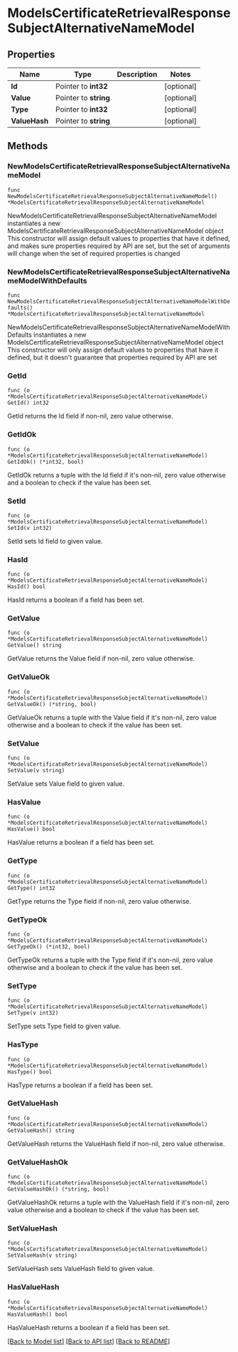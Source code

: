 # ModelsCertificateRetrievalResponseSubjectAlternativeNameModel

## Properties

Name | Type | Description | Notes
------------ | ------------- | ------------- | -------------
**Id** | Pointer to **int32** |  | [optional] 
**Value** | Pointer to **string** |  | [optional] 
**Type** | Pointer to **int32** |  | [optional] 
**ValueHash** | Pointer to **string** |  | [optional] 

## Methods

### NewModelsCertificateRetrievalResponseSubjectAlternativeNameModel

`func NewModelsCertificateRetrievalResponseSubjectAlternativeNameModel() *ModelsCertificateRetrievalResponseSubjectAlternativeNameModel`

NewModelsCertificateRetrievalResponseSubjectAlternativeNameModel instantiates a new ModelsCertificateRetrievalResponseSubjectAlternativeNameModel object
This constructor will assign default values to properties that have it defined,
and makes sure properties required by API are set, but the set of arguments
will change when the set of required properties is changed

### NewModelsCertificateRetrievalResponseSubjectAlternativeNameModelWithDefaults

`func NewModelsCertificateRetrievalResponseSubjectAlternativeNameModelWithDefaults() *ModelsCertificateRetrievalResponseSubjectAlternativeNameModel`

NewModelsCertificateRetrievalResponseSubjectAlternativeNameModelWithDefaults instantiates a new ModelsCertificateRetrievalResponseSubjectAlternativeNameModel object
This constructor will only assign default values to properties that have it defined,
but it doesn't guarantee that properties required by API are set

### GetId

`func (o *ModelsCertificateRetrievalResponseSubjectAlternativeNameModel) GetId() int32`

GetId returns the Id field if non-nil, zero value otherwise.

### GetIdOk

`func (o *ModelsCertificateRetrievalResponseSubjectAlternativeNameModel) GetIdOk() (*int32, bool)`

GetIdOk returns a tuple with the Id field if it's non-nil, zero value otherwise
and a boolean to check if the value has been set.

### SetId

`func (o *ModelsCertificateRetrievalResponseSubjectAlternativeNameModel) SetId(v int32)`

SetId sets Id field to given value.

### HasId

`func (o *ModelsCertificateRetrievalResponseSubjectAlternativeNameModel) HasId() bool`

HasId returns a boolean if a field has been set.

### GetValue

`func (o *ModelsCertificateRetrievalResponseSubjectAlternativeNameModel) GetValue() string`

GetValue returns the Value field if non-nil, zero value otherwise.

### GetValueOk

`func (o *ModelsCertificateRetrievalResponseSubjectAlternativeNameModel) GetValueOk() (*string, bool)`

GetValueOk returns a tuple with the Value field if it's non-nil, zero value otherwise
and a boolean to check if the value has been set.

### SetValue

`func (o *ModelsCertificateRetrievalResponseSubjectAlternativeNameModel) SetValue(v string)`

SetValue sets Value field to given value.

### HasValue

`func (o *ModelsCertificateRetrievalResponseSubjectAlternativeNameModel) HasValue() bool`

HasValue returns a boolean if a field has been set.

### GetType

`func (o *ModelsCertificateRetrievalResponseSubjectAlternativeNameModel) GetType() int32`

GetType returns the Type field if non-nil, zero value otherwise.

### GetTypeOk

`func (o *ModelsCertificateRetrievalResponseSubjectAlternativeNameModel) GetTypeOk() (*int32, bool)`

GetTypeOk returns a tuple with the Type field if it's non-nil, zero value otherwise
and a boolean to check if the value has been set.

### SetType

`func (o *ModelsCertificateRetrievalResponseSubjectAlternativeNameModel) SetType(v int32)`

SetType sets Type field to given value.

### HasType

`func (o *ModelsCertificateRetrievalResponseSubjectAlternativeNameModel) HasType() bool`

HasType returns a boolean if a field has been set.

### GetValueHash

`func (o *ModelsCertificateRetrievalResponseSubjectAlternativeNameModel) GetValueHash() string`

GetValueHash returns the ValueHash field if non-nil, zero value otherwise.

### GetValueHashOk

`func (o *ModelsCertificateRetrievalResponseSubjectAlternativeNameModel) GetValueHashOk() (*string, bool)`

GetValueHashOk returns a tuple with the ValueHash field if it's non-nil, zero value otherwise
and a boolean to check if the value has been set.

### SetValueHash

`func (o *ModelsCertificateRetrievalResponseSubjectAlternativeNameModel) SetValueHash(v string)`

SetValueHash sets ValueHash field to given value.

### HasValueHash

`func (o *ModelsCertificateRetrievalResponseSubjectAlternativeNameModel) HasValueHash() bool`

HasValueHash returns a boolean if a field has been set.


[[Back to Model list]](../README.md#documentation-for-models) [[Back to API list]](../README.md#documentation-for-api-endpoints) [[Back to README]](../README.md)


